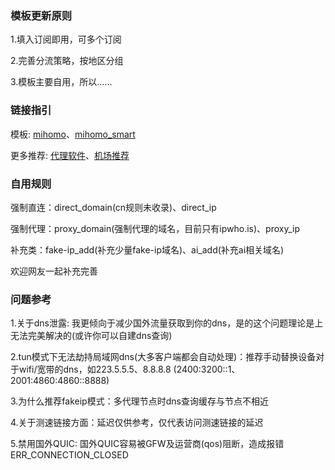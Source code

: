 ### 模板更新原则

1.填入订阅即用，可多个订阅

2.完善分流策略，按地区分组

3.模板主要自用，所以……

### 链接指引

模板: [mihomo](https://raw.githubusercontent.com/echs-top/proxy/heads/main/mihomo.yaml)、[mihomo_smart](https://raw.githubusercontent.com/echs-top/proxy/heads/main/mihomo_smart.yaml)

更多推荐: [代理软件](https://github.com/echs-top/proxy/blob/main/proxyapplication.md)、[机场推荐](https://github.com/echs-top/proxy/blob/main/proxyairport.md)

### 自用规则

强制直连：direct_domain(cn规则未收录)、direct_ip

强制代理：proxy_domain(强制代理的域名，目前只有ipwho.is)、proxy_ip

补充类：fake-ip_add(补充少量fake-ip域名)、ai_add(补充ai相关域名)

欢迎网友一起补充完善

### 问题参考

1.关于dns泄露: 我更倾向于减少国外流量获取到你的dns，是的这个问题理论是上无法完美解决的(或许你可以自建dns查询)

2.tun模式下无法劫持局域网dns(大多客户端都会自动处理)：推荐手动替换设备对于wifi/宽带的dns，如223.5.5.5、8.8.8.8 (2400:3200::1、2001:4860:4860::8888)

3.为什么推荐fakeip模式：多代理节点时dns查询缓存与节点不相近

4.关于测速链接方面：延迟仅供参考，仅代表访问测速链接的延迟

5.禁用国外QUIC: 国外QUIC容易被GFW及运营商(qos)阻断，造成报错ERR_CONNECTION_CLOSED
